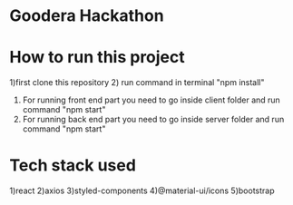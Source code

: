 # Goodera Hackathon

# How to run this project
1)first clone this repository
2) run command in terminal "npm install"
1) For running front end part you need to go inside client folder and run command "npm start"
2) For running back end part you need to go inside server folder and run command "npm start"

# Tech stack used
1)react
2)axios
3)styled-components
4)@material-ui/icons
5)bootstrap

